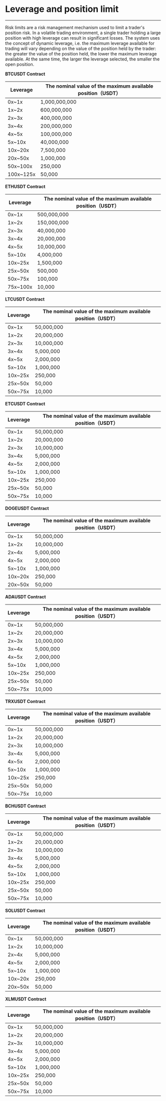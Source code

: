# **Leverage and position limit**

---

Risk limits are a risk management mechanism used to limit a trader's position risk. In a volatile trading environment, a single trader holding a large position with high leverage can result in significant losses. The system uses the concept of dynamic leverage, i.e. the maximum leverage available for trading will vary depending on the value of the position held by the trader: the greater the value of the position held, the lower the maximum leverage available. At the same time, the larger the leverage selected, the smaller the open position.

**BTCUSDT Contract**

| Leverage  | The nominal value of the maximum available position（USDT） |
| --------- | ----------------------------------------------------------- |
| 0x~1x     | 1,000,000,000                                               |
| 1x~2x     | 600,000,000                                                 |
| 2x~3x     | 400,000,000                                                 |
| 3x~4x     | 200,000,000                                                 |
| 4x~5x     | 100,000,000                                                 |
| 5x~10x    | 40,000,000                                                  |
| 10x~20x   | 7,500,000                                                   |
| 20x~50x   | 1,000,000                                                   |
| 50x~100x  | 250,000                                                     |
| 100x~125x | 50,000                                                      |

**ETHUSDT Contract**

| Leverage | The nominal value of the maximum available position（USDT） |
| -------- | ----------------------------------------------------------- |
| 0x~1x    | 500,000,000                                                 |
| 1x~2x    | 150,000,000                                                 |
| 2x~3x    | 40,000,000                                                  |
| 3x~4x    | 20,000,000                                                  |
| 4x~5x    | 10,000,000                                                  |
| 5x~10x   | 4,000,000                                                   |
| 10x~25x  | 1,500,000                                                   |
| 25x~50x  | 500,000                                                     |
| 50x~75x  | 100,000                                                     |
| 75x~100x | 10,000                                                      |

**LTCUSDT Contract**

| Leverage | The nominal value of the maximum available position（USDT） |
| -------- | ----------------------------------------------------------- |
| 0x~1x    | 50,000,000                                                  |
| 1x~2x    | 20,000,000                                                  |
| 2x~3x    | 10,000,000                                                  |
| 3x~4x    | 5,000,000                                                   |
| 4x~5x    | 2,000,000                                                   |
| 5x~10x   | 1,000,000                                                   |
| 10x~25x  | 250,000                                                     |
| 25x~50x  | 50,000                                                      |
| 50x~75x  | 10,000                                                      |

**ETCUSDT Contract**

| Leverage | The nominal value of the maximum available position（USDT） |
| -------- | ----------------------------------------------------------- |
| 0x~1x    | 50,000,000                                                  |
| 1x~2x    | 20,000,000                                                  |
| 2x~3x    | 10,000,000                                                  |
| 3x~4x    | 5,000,000                                                   |
| 4x~5x    | 2,000,000                                                   |
| 5x~10x   | 1,000,000                                                   |
| 10x~25x  | 250,000                                                     |
| 25x~50x  | 50,000                                                      |
| 50x~75x  | 10,000                                                      |

**DOGEUSDT Contract**

| Leverage | The nominal value of the maximum available position（USDT） |
| -------- | ----------------------------------------------------------- |
| 0x~1x    | 50,000,000                                                  |
| 1x~2x    | 10,000,000                                                  |
| 2x~4x    | 5,000,000                                                   |
| 4x~5x    | 2,000,000                                                   |
| 5x~10x   | 1,000,000                                                   |
| 10x~20x  | 250,000                                                     |
| 20x~50x  | 50,000                                                      |

**ADAUSDT Contract**

| Leverage | The nominal value of the maximum available position（USDT） |
| -------- | ----------------------------------------------------------- |
| 0x~1x    | 50,000,000                                                  |
| 1x~2x    | 20,000,000                                                  |
| 2x~3x    | 10,000,000                                                  |
| 3x~4x    | 5,000,000                                                   |
| 4x~5x    | 2,000,000                                                   |
| 5x~10x   | 1,000,000                                                   |
| 10x~25x  | 250,000                                                     |
| 25x~50x  | 50,000                                                      |
| 50x~75x  | 10,000                                                      |

**TRXUSDT Contract**

| Leverage | The nominal value of the maximum available position（USDT） |
| -------- | ----------------------------------------------------------- |
| 0x~1x    | 50,000,000                                                  |
| 1x~2x    | 20,000,000                                                  |
| 2x~3x    | 10,000,000                                                  |
| 3x~4x    | 5,000,000                                                   |
| 4x~5x    | 2,000,000                                                   |
| 5x~10x   | 1,000,000                                                   |
| 10x~25x  | 250,000                                                     |
| 25x~50x  | 50,000                                                      |
| 50x~75x  | 10,000                                                      |

**BCHUSDT Contract**

| Leverage | The nominal value of the maximum available position（USDT） |
| -------- | ----------------------------------------------------------- |
| 0x~1x    | 50,000,000                                                  |
| 1x~2x    | 20,000,000                                                  |
| 2x~3x    | 10,000,000                                                  |
| 3x~4x    | 5,000,000                                                   |
| 4x~5x    | 2,000,000                                                   |
| 5x~10x   | 1,000,000                                                   |
| 10x~25x  | 250,000                                                     |
| 25x~50x  | 50,000                                                      |
| 50x~75x  | 10,000                                                      |

**SOLUSDT Contract**

| Leverage | The nominal value of the maximum available position（USDT） |
| -------- | ----------------------------------------------------------- |
| 0x~1x    | 50,000,000                                                  |
| 1x~2x    | 10,000,000                                                  |
| 2x~4x    | 5,000,000                                                   |
| 4x~5x    | 2,000,000                                                   |
| 5x~10x   | 1,000,000                                                   |
| 10x~20x  | 250,000                                                     |
| 20x~50x  | 50,000                                                      |

**XLMUSDT Contract**

| Leverage | The nominal value of the maximum available position（USDT） |
| -------- | ----------------------------------------------------------- |
| 0x~1x    | 50,000,000                                                  |
| 1x~2x    | 20,000,000                                                  |
| 2x~3x    | 10,000,000                                                  |
| 3x~4x    | 5,000,000                                                   |
| 4x~5x    | 2,000,000                                                   |
| 5x~10x   | 1,000,000                                                   |
| 10x~25x  | 250,000                                                     |
| 25x~50x  | 50,000                                                      |
| 50x~75x  | 10,000                                                      |
